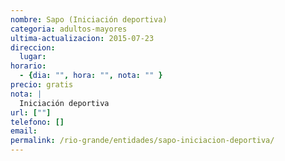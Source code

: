 ```yaml
---
nombre: Sapo (Iniciación deportiva)
categoria: adultos-mayores
ultima-actualizacion: 2015-07-23
direccion: 
  lugar: 
horario: 
  - {dia: "", hora: "", nota: "" }
precio: gratis
nota: | 
  Iniciación deportiva
url: [""]
telefono: []
email: 
permalink: /rio-grande/entidades/sapo-iniciacion-deportiva/
---
```


